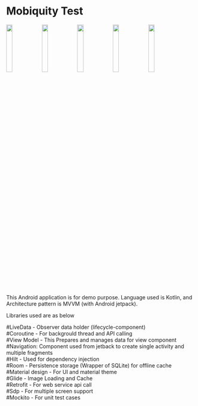 # Mobiquity Test

<img src="https://user-images.githubusercontent.com/28993082/109531270-b2240c00-7add-11eb-9366-2ca7e0e0a918.jpeg" width="18%"></img> <img src="https://user-images.githubusercontent.com/28993082/109531275-b2bca280-7add-11eb-8cb2-4cc23024321f.jpeg" width="18%"></img> <img src="https://user-images.githubusercontent.com/28993082/109531269-b18b7580-7add-11eb-815e-79547cc9d94a.jpeg" width="18%"></img> <img src="https://user-images.githubusercontent.com/28993082/109531266-afc1b200-7add-11eb-86e8-60138dfc1b98.jpeg" width="18%"></img> <img src="https://user-images.githubusercontent.com/28993082/109531272-b2240c00-7add-11eb-872c-41812f752e9a.jpeg" width="18%"></img> 

This Android application is for demo purpose. Language used is Kotlin, and Architecture pattern is MVVM (with Android jetpack).

Libraries used are as below

#LiveData - Observer data holder (lifecycle-component) <br />
#Coroutine - For backgrould thread and API calling <br />
#View Model - This Prepares and manages data for view component <br />
#Navigation: Component used from jetback to create single activity and multiple fragments <br />
#Hilt - Used for dependency injection <br />
#Room - Persistence storage (Wrapper of SQLite) for offline cache <br />
#Material design - For UI and material theme <br />
#Glide - Image Loading and Cache <br />
#Retrofit - For web service api call <br />
#Sdp - For multiple screen support <br />
#Mockito - For unit test cases <br />
